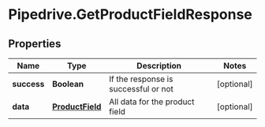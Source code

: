 # Pipedrive.GetProductFieldResponse

## Properties

Name | Type | Description | Notes
------------ | ------------- | ------------- | -------------
**success** | **Boolean** | If the response is successful or not | [optional] 
**data** | [**ProductField**](ProductField.md) | All data for the product field | [optional] 


